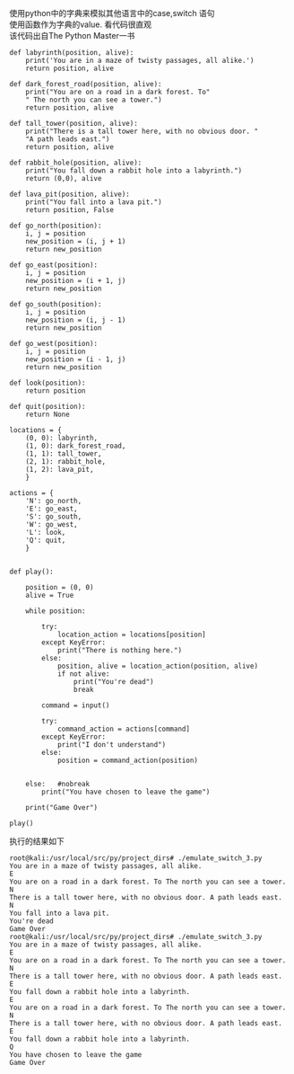 使用python中的字典来模拟其他语言中的case,switch 语句  
使用函数作为字典的value. 看代码很直观  
该代码出自The Python Master一书  


    def labyrinth(position, alive):
        print('You are in a maze of twisty passages, all alike.')
        return position, alive

    def dark_forest_road(position, alive):
        print("You are on a road in a dark forest. To"
        " The north you can see a tower.")
        return position, alive
        
    def tall_tower(position, alive):
        print("There is a tall tower here, with no obvious door. "
        "A path leads east.")
        return position, alive

    def rabbit_hole(position, alive):
        print("You fall down a rabbit hole into a labyrinth.")
        return (0,0), alive

    def lava_pit(position, alive):
        print("You fall into a lava pit.")
        return position, False

    def go_north(position):
        i, j = position 
        new_position = (i, j + 1)
        return new_position

    def go_east(position):
        i, j = position
        new_position = (i + 1, j)
        return new_position

    def go_south(position):
        i, j = position
        new_position = (i, j - 1)
        return new_position

    def go_west(position):
        i, j = position
        new_position = (i - 1, j)
        return new_position

    def look(position):
        return position

    def quit(position):
        return None

    locations = {
        (0, 0): labyrinth,
        (1, 0): dark_forest_road,
        (1, 1): tall_tower,
        (2, 1): rabbit_hole,
        (1, 2): lava_pit,
        }
        
    actions = {
        'N': go_north,
        'E': go_east,
        'S': go_south,
        'W': go_west,
        'L': look,
        'Q': quit,
        }


    def play():
        
        position = (0, 0)
        alive = True
        
        while position:
            
            try:
                location_action = locations[position]
            except KeyError:
                print("There is nothing here.")
            else:
                position, alive = location_action(position, alive)
                if not alive:
                    print("You're dead")
                    break
            
            command = input()
            
            try:
                command_action = actions[command]
            except KeyError:
                print("I don't understand")
            else:
                position = command_action(position)
            

        else:   #nobreak
            print("You have chosen to leave the game")
        
        print("Game Over")
        
    play()


执行的结果如下　　


    root@kali:/usr/local/src/py/project_dirs# ./emulate_switch_3.py 
    You are in a maze of twisty passages, all alike.
    E
    You are on a road in a dark forest. To The north you can see a tower.
    N
    There is a tall tower here, with no obvious door. A path leads east.
    N
    You fall into a lava pit.
    You're dead
    Game Over
    root@kali:/usr/local/src/py/project_dirs# ./emulate_switch_3.py 
    You are in a maze of twisty passages, all alike.
    E
    You are on a road in a dark forest. To The north you can see a tower.
    N
    There is a tall tower here, with no obvious door. A path leads east.
    E
    You fall down a rabbit hole into a labyrinth.
    E
    You are on a road in a dark forest. To The north you can see a tower.
    N
    There is a tall tower here, with no obvious door. A path leads east.
    E
    You fall down a rabbit hole into a labyrinth.
    Q
    You have chosen to leave the game
    Game Over
